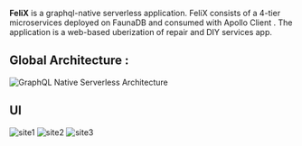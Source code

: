 **FeliX** is a graphql-native serverless application.
FeliX consists of a 4-tier microservices deployed on FaunaDB and consumed with Apollo Client . The application is a
web-based uberization of repair and DIY services app.

## Global Architecture :
![GraphQL Native Serverless Architecture](https://user-images.githubusercontent.com/46106305/143057895-fd4ce29a-f918-4ea3-aa7d-232980a8293e.png)

## UI
![site1](https://user-images.githubusercontent.com/46106305/143058179-e471cc4f-9ebc-4b88-9a59-bd2e0b555905.png)
![site2](https://user-images.githubusercontent.com/46106305/143058197-2ca7ff06-8731-464e-b8a1-528aadf0d46a.png)
![site3](https://user-images.githubusercontent.com/46106305/143058216-fd03ce2f-9b26-4067-8d14-d1ef18b24a30.png)

